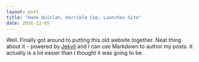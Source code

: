 ```yaml
---
layout: post
title: "Hank Quinlan, Horrible Cop, Launches Site"
date: 2016-12-05
---
```


Well. Finally got around to putting this old website together. Neat thing about it - powered by [Jekyll](http://jekyllrb.com) and I can use Markdown to author my posts. It actually is a lot easier than I thought it was going to be.
